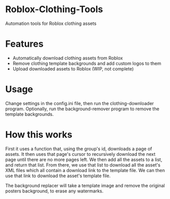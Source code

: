 # Roblox-Clothing-Tools
Automation tools for Roblox clothing assets

# Features
* Automatically download clothing assets from Roblox
* Remove clothing template backgrounds and add custom logos to them
* Upload downloaded assets to Roblox (WIP, not complete)

# Usage
Change settings in the config.ini file, then run the clothing-downloader program.
Optionally, run the background-remover program to remove the template backgrounds.

# How this works
First it uses a function that, using the group's id, downloads a page of assets. 
It then uses that page's cursor to recursively download the next page until there are no more pages left. 
We then add all the assets to a list, and return that list.
From there, we use that list to download all the asset's XML files which all contain a download link to the template file. 
We can then use that link to download the asset's template file.

The background replacer will take a template image and remove the original posters background, to erase any watermarks.
